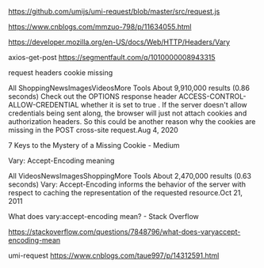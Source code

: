 https://github.com/umijs/umi-request/blob/master/src/request.js

https://www.cnblogs.com/mmzuo-798/p/11634055.html

https://developer.mozilla.org/en-US/docs/Web/HTTP/Headers/Vary

axios-get-post https://segmentfault.com/q/1010000008943315

request headers cookie missing

All
ShoppingNewsImagesVideosMore
Tools
About 9,910,000 results (0.86 seconds)
Check out the OPTIONS response header ACCESS-CONTROL-ALLOW-CREDENTIAL whether it is set to true . If the server doesn't allow credentials being sent along, the browser will just not attach cookies and authorization headers. So this could be another reason why the cookies are missing in the POST cross-site request.Aug 4, 2020

7 Keys to the Mystery of a Missing Cookie - Medium

Vary: Accept-Encoding meaning

All
VideosNewsImagesShoppingMore
Tools
About 2,470,000 results (0.63 seconds)
Vary: Accept-Encoding informs the behavior of the server with respect to caching the representation of the requested resource.Oct 21, 2011

What does vary:accept-encoding mean? - Stack Overflow

https://stackoverflow.com/questions/7848796/what-does-varyaccept-encoding-mean

umi-request https://www.cnblogs.com/taue997/p/14312591.html
